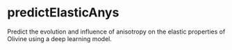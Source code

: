 # predictElasticAnys
Predict the evolution and influence of anisotropy on the elastic properties of Olivine using a deep learning model.
